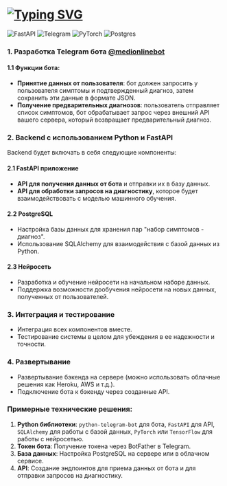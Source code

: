 # [![Typing SVG](https://readme-typing-svg.herokuapp.com?font=Fira+Code&weight=600&size=30&pause=1000&color=000000&random=false&width=600&height=70&lines=MediOn+-+%D0%A2%D0%B2%D0%BE%D0%B9+%D0%9E%D0%BD%D0%BB%D0%B0%D0%B9%D0%BD+%D0%A2%D0%B5%D1%80%D0%B0%D0%BF%D0%B5%D0%B2%D1%82)](https://git.io/typing-svg)

![FastAPI](https://img.shields.io/badge/FastAPI-005571?style=for-the-badge&logo=fastapi)
![Telegram](https://img.shields.io/badge/Telegram-2CA5E0?style=for-the-badge&logo=telegram&logoColor=white)
![PyTorch](https://img.shields.io/badge/PyTorch-%23EE4C2C.svg?style=for-the-badge&logo=PyTorch&logoColor=white)
![Postgres](https://img.shields.io/badge/postgres-%23316192.svg?style=for-the-badge&logo=postgresql&logoColor=white)


### 1. Разработка Telegram бота [@medionlinebot](https://t.me/medionlinebot "MediON")

#### 1.1 Функции бота:
- **Принятие данных от пользователя**: бот должен запросить у пользователя симптомы и подтвержденный диагноз, затем сохранить эти данные в формате JSON.
- **Получение предварительных диагнозов**: пользователь отправляет список симптомов, бот обрабатывает запрос через внешний API вашего сервера, который возвращает предварительный диагноз.

### 2. Backend с использованием Python и FastAPI
Backend будет включать в себя следующие компоненты:

#### 2.1 FastAPI приложение
- **API для получения данных от бота** и отправки их в базу данных.
- **API для обработки запросов на диагностику**, которое будет взаимодействовать с моделью машинного обучения.

#### 2.2 PostgreSQL
- Настройка базы данных для хранения пар "набор симптомов - диагноз".
- Использование SQLAlchemy для взаимодействия с базой данных из Python.

#### 2.3 Нейросеть
- Разработка и обучение нейросети на начальном наборе данных.
- Поддержка возможности дообучения нейросети на новых данных, полученных от пользователей.

### 3. Интеграция и тестирование
- Интеграция всех компонентов вместе.
- Тестирование системы в целом для убеждения в ее надежности и точности.

### 4. Развертывание
- Развертывание бэкенда на сервере (можно использовать облачные решения как Heroku, AWS и т.д.).
- Подключение бота к бэкенду через созданные API.

### Примерные технические решения:
1. **Python библиотеки**: `python-telegram-bot` для бота, `FastAPI` для API, `SQLAlchemy` для работы с базой данных, `PyTorch` или `TensorFlow` для работы с нейросетью.
2. **Токен бота**: Получение токена через BotFather в Telegram.
3. **База данных**: Настройка PostgreSQL на сервере или в облачном сервисе.
4. **API**: Создание эндпоинтов для приема данных от бота и для отправки запросов на диагностику.
